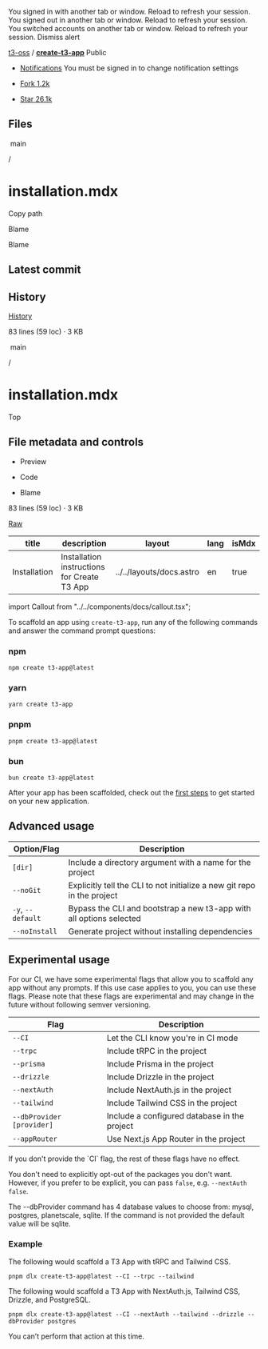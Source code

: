 
 

You signed in with another tab or window. Reload to refresh your session. You signed out in another tab or window. Reload to refresh your session. You switched accounts on another tab or window. Reload to refresh your session. Dismiss alert

[t3-oss](/t3-oss) / **[create-t3-app](/t3-oss/create-t3-app)** Public

*   [Notifications](/login?return_to=%2Ft3-oss%2Fcreate-t3-app)
     You must be signed in to change notification settings
*   [Fork 1.2k](/login?return_to=%2Ft3-oss%2Fcreate-t3-app)
    
*   [Star 26.1k](/login?return_to=%2Ft3-oss%2Fcreate-t3-app)
    

Files
-----

 main

/

installation.mdx
================

Copy path

Blame

Blame

Latest commit
-------------

History
-------

[History](/t3-oss/create-t3-app/commits/main/www/src/pages/en/installation.mdx)

[](/t3-oss/create-t3-app/commits/main/www/src/pages/en/installation.mdx)

83 lines (59 loc) · 3 KB

 main

/

installation.mdx
================

Top

File metadata and controls
--------------------------

*   Preview
    
*   Code
    
*   Blame
    

83 lines (59 loc) · 3 KB

[Raw](https://github.com/t3-oss/create-t3-app/raw/refs/heads/main/www/src/pages/en/installation.mdx)

| title | description | layout | lang | isMdx |
| --- | --- | --- | --- | --- |
| Installation | Installation instructions for Create T3 App | ../../layouts/docs.astro | en  | true |

import Callout from "../../components/docs/callout.tsx";

To scaffold an app using `create-t3-app`, run any of the following commands and answer the command prompt questions:

### npm

[](#npm)

```shell
npm create t3-app@latest
```

### yarn

[](#yarn)

```shell
yarn create t3-app
```

### pnpm

[](#pnpm)

```shell
pnpm create t3-app@latest
```

### bun

[](#bun)

```shell
bun create t3-app@latest
```

After your app has been scaffolded, check out the [first steps](/t3-oss/create-t3-app/blob/main/en/usage/first-steps)
 to get started on your new application.

Advanced usage
--------------

[](#advanced-usage)

| Option/Flag | Description |
| --- | --- |
| `[dir]` | Include a directory argument with a name for the project |
| `--noGit` | Explicitly tell the CLI to not initialize a new git repo in the project |
| `-y`, `--default` | Bypass the CLI and bootstrap a new t3-app with all options selected |
| `--noInstall` | Generate project without installing dependencies |

Experimental usage
------------------

[](#experimental-usage)

For our CI, we have some experimental flags that allow you to scaffold any app without any prompts. If this use case applies to you, you can use these flags. Please note that these flags are experimental and may change in the future without following semver versioning.

| Flag | Description |
| --- | --- |
| `--CI` | Let the CLI know you're in CI mode |
| `--trpc` | Include tRPC in the project |
| `--prisma` | Include Prisma in the project |
| `--drizzle` | Include Drizzle in the project |
| `--nextAuth` | Include NextAuth.js in the project |
| `--tailwind` | Include Tailwind CSS in the project |
| `--dbProvider [provider]` | Include a configured database in the project |
| `--appRouter` | Use Next.js App Router in the project |

If you don't provide the \`CI\` flag, the rest of these flags have no effect.

You don't need to explicitly opt-out of the packages you don't want. However, if you prefer to be explicit, you can pass `false`, e.g. `--nextAuth false`.

The --dbProvider command has 4 database values to choose from: mysql, postgres, planetscale, sqlite. If the command is not provided the default value will be sqlite.

### Example

[](#example)

The following would scaffold a T3 App with tRPC and Tailwind CSS.

```shell
pnpm dlx create-t3-app@latest --CI --trpc --tailwind
```

The following would scaffold a T3 App with NextAuth.js, Tailwind CSS, Drizzle, and PostgreSQL.

```shell
pnpm dlx create-t3-app@latest --CI --nextAuth --tailwind --drizzle --dbProvider postgres
```

You can’t perform that action at this time.